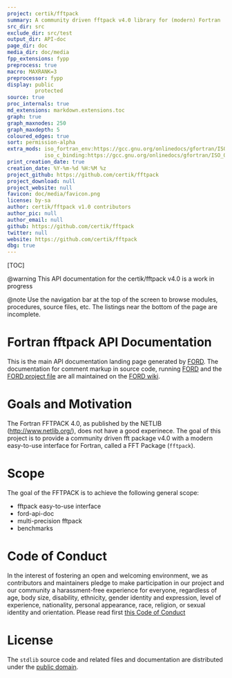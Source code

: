 ```yaml
---
project: certik/fftpack
summary: A community driven fftpack v4.0 library for (modern) Fortran
src_dir: src
exclude_dir: src/test
output_dir: API-doc
page_dir: doc
media_dir: doc/media
fpp_extensions: fypp
preprocess: true
macro: MAXRANK=3
preprocessor: fypp
display: public
         protected
source: true
proc_internals: true
md_extensions: markdown.extensions.toc
graph: true
graph_maxnodes: 250
graph_maxdepth: 5
coloured_edges: true
sort: permission-alpha
extra_mods: iso_fortran_env:https://gcc.gnu.org/onlinedocs/gfortran/ISO_005fFORTRAN_005fENV.html
            iso_c_binding:https://gcc.gnu.org/onlinedocs/gfortran/ISO_005fC_005fBINDING.html#ISO_005fC_005fBINDING
print_creation_date: true
creation_date: %Y-%m-%d %H:%M %z
project_github: https://github.com/certik/fftpack
project_download: null
project_website: null
favicon: doc/media/favicon.png
license: by-sa
author: certik/fftpack v1.0 contributors
author_pic: null
author_email: null
github: https://github.com/certik/fftpack
twitter: null
website: https://github.com/certik/fftpack
dbg: true
---
```


[TOC]

@warning This API documentation for the certik/fftpack v4.0 is a work in progress

@note
Use the navigation bar at the top of the screen to browse modules, procedures, source files, etc.
The listings near the bottom of the page are incomplete.

Fortran fftpack API Documentation
================================

This is the main API documentation landing page generated by [FORD].
The documentation for comment markup in source code, running [FORD] and the [FORD project file] are all maintained on the [FORD wiki].

[FORD]: https://github.com/Fortran-FOSS-Programmers/ford#readme
[FORD wiki]: https://github.com/Fortran-FOSS-Programmers/ford/wiki
[FORD project file]: https://github.com/fortran-lang/stdlib/blob/master/API-doc-FORD-file.md

Goals and Motivation
====================

The Fortran FFTPACK 4.0, as published by the NETLIB (http://www.netlib.org/), does
not have a good experinece. The goal of this project is to provide a community
driven fft package v4.0 with a modern easy-to-use interface for Fortran, called a
FFT Package (`fftpack`). 

Scope
=====

The goal of the FFTPACK is to achieve the following general scope:

* fftpack easy-to-use interface
* ford-api-doc
* multi-precision fftpack
* benchmarks

Code of Conduct
===============

In the interest of fostering an open and welcoming environment, we as contributors and maintainers pledge to make participation in our project and our community a harassment-free experience for everyone, regardless of age, body size, disability, ethnicity, gender identity and expression, level of experience, nationality, personal appearance, race, religion, or sexual identity and orientation. Please read first [this Code of Conduct](./page/contributing/CodeOfConduct.html)

License
=======

The `stdlib` source code and related files and documentation are distributed under the [public domain](page/License.html).
